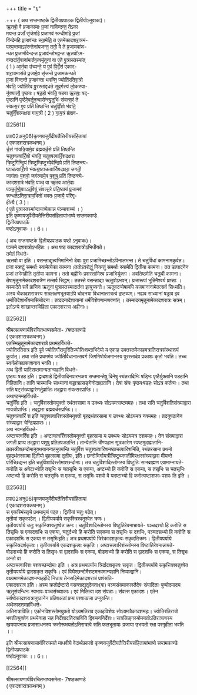 +++
title = "६"

+++
( अथ सप्तमाष्टके द्वितीयप्रपाठक द्वितीयोऽनुवाकः)।  
ऋ॒तवो॒ वै प्रजाका॑माः प्र॒जां नाविन्दन्त॒ ते॑ऽका  
मयन्त प्रजाँ सृ॑जेमहि प्रजामव॑ रून्धीमहि प्र॒जां  
वि॑न्देमहि प्र॒जाव॑न्तः स्या॒मेति॒ त ए॒तमेंकादशरा॒त्रम॑-  
पश्य॒न्तमाऽह॑रन्तेना॑यजन्त॒ ततो॒ वै ते प्र॒जामवा॑रू-  
न्धत प्र॒जाम॑विन्दन्त प्र॒जाव॑न्तोभव॒न्त ऋ॒तवो॑ऽम-  
वन्तदा॑र्त॒वाना॑मार्तव॒त्वमृ॑तूनां वा ए॒ते पु॒त्रास्तस्मा॑त्  
( 1 ) आ॒र्त॒वा उ॑च्यन्ते॒ य ए॒वं वि॒द्वँस॑ एकाद-  
शरा॒त्रमास॑ते प्र॒जामे॒व सृ॑जन्ते प्र॒जामकन्धते  
प्र॒जां वि॑न्दन्ते प्र॒जाव॑न्ता भवन्ति॒ ज्योति॑रतिरा॒त्रो  
भ॑वति॒ ज्योति॑रेव पु॒रस्ता॑द्दधते सुव॒र्गस्य॑ लो॒कस्या-  
नु॑क्यात्यै॒ पृष्ठयः। षड॒हो भ॑वति॒ षडवा ऋ॒तवः॒ षट्-  
पृष्ठानि॑ पृष्ठैरे॒वर्तून॒न्वारो॑न्त्यु॒तुभिः॑ संवत्स॒रं ते  
संवत्स॒रं ए॒व प्रति॑ तिष्ठन्ति चतुर्विँ॒शो भ॑वति॒  
चतुर्विँ॒शत्यक्षरा गाय॒त्री ( 2 ) गा॒य॒त्रं ब्र॑ह्मव-

[[2561]]

प्रपा02अनु06)कृष्णयजुर्वेदीयतैत्तिरीयसंहितायां  
( एकादशरात्रकथनम् )  
र्च॒सं गा॑यत्रि॒यामे॒व ब्र॑ह्मवर्च॒से प्रति॑ तिष्ठन्ति  
चतुश्वत्वारिँ॒शो भ॑वति॒ चतुश्वत्वारिँ॒शदक्षरा  
त्रि॒ष्टुगि॑न्द्रि॒यं त्रिष्टुप्त्रि॒ष्टुभ्ये॒वेन्द्रिये प्रति॑ तिष्ठन्त्य-  
ष्टाचत्वारिँ॒शो भ॑वत्य॒ष्टाचत्वारिँशदक्षरा॒ जगती॒  
जाग॑ताः प॒शवो॒ जग॑त्यामे॒व प॒शुषु प्रति॑ तिष्ठन्त्ये-  
कादशरा॒त्रे भ॑वति॒ पञ्च॒ वा ऋ॒तव आर्त॒वाः  
पञ्च॒र्तुष्वे॒वाऽऽर्त॒वेषु॑ संवत्स॒रे प्र॑ति॒ष्ठाय॑ प्र॒जामव॑  
रून्धतेऽतिरा॒त्राव॒भितो॑ भवतः प्र॒जायै॒ परि॑गृ-  
हीत्यै ( 3 )।  
( ए॒ते पु॒त्रास्तस्मा॑न्दायत्र्येकान्न प॑ञ्चाशच्च॑ । )  
इति कृष्णयजुर्वेदीयतैत्तिरीयसंहितायांभाष्ये सप्तमकाण्डे  
द्वितीयप्रपाठके  
षष्ठोऽनुवाकः ।। 6।।

( अथ सप्तमाष्टके द्वितीयप्रपाठक षष्ठो ऽनुवाकः)।  
पञ्चमे दशरात्रोऽभहितः । अथ षष्ठ कादशरात्रोऽभिधीयते।  
तमेतं विधत्ते-  
ऋतवो वा इति । वसन्ताद्यृत्वभिमानिनो देवाः पुरा प्रजामिच्छन्तोऽपिनालभन्त। ते चतुर्विधां कामनामकुर्वत। प्रजां स्त्रष्टुं समर्थाः स्यामेत्येका कामना।ततोऽवरोद्धुं नियन्तुं समर्थाः स्यामेति द्वितीया कामना। तत उत्पादनेन प्रजां लभेमहीति तृतीया कामना। ततो बह्नीभिः प्रशस्तामिश्व प्रजाभियुंक्ता। अवतिष्ठमेति चतुर्थी कामना। तेषामृतूनामेकादशरात्रेण तत्सर्व सिद्धम्। ततस्ते वसन्ताद्या ऋतुवोऽभवन्। प्रजारूपां भूतिमैश्वर्य प्राप्ताः । यस्मादेते सर्वे प्राणिन ऋतूनां पुत्रास्तस्मादार्तवा इत्युच्यन्ते। ऋतुवदन्येषामपि यजमानानामेतत्सर्व सिध्यति। अस्य चैकादशरात्रस्य सत्रलक्षणभूतयाऽपि चोदनया विधानात्सत्रत्वं द्रष्टव्यम्। नह्यव साध्यानां षड्राव इव धर्मातिदेशार्थेयमासिचोदना। तव्ददनादेशायानां धर्मविशेषणामश्रवणांत् । तस्मादयमृतूनामेकादशरात्रः सत्रम्। इतोऽन्ये शाखान्तरविहिता एकादशरात्रा अहीनाः।

[[2562]]

श्रीमत्सायणार्यविरचितभाष्यसमेता- 7षष्ठकाणडे  
( एकदशारात्रकथनम् )  
एतस्मिन्नृतूनामेकादशरात्रे प्रथमहर्विधत्ते-  
ज्योतिरतिरात्र इति पूर्व ज्योतिर्गौरायुरितिज्योतिःशब्दाभिदेयो य एकाह उक्तस्तमेकाहमत्रातिरात्रसंस्थारूपं कुर्यात्। तथा सति प्रथममेव ज्योतिर्विधानात्सवर्ग जिगमिषोर्यजमानस्य पुरस्तादेव प्रकाशः कृतो भवति। तच्च स्वर्गलोकप्रकाशनाय भवति।।  
अथ द्विती यादिसप्तमान्यतान्यहानि विधत्ते-  
पृष्ठयः षडह इति। द्वादशाहे द्वितीयादिनपारभअय सप्तमान्तेषु दिनेषु रथंतरादिभिः षड्भिः पृष्ठैर्युक्तानि षडहानि विहितानि। तानि चास्माभिः साध्यानां षड्रात्रप्रसङ्गेनोदाह्यतानि। तेषा संघः पृष्ठयःषडहः सोऽत्र कर्तव्यः। तथा सति षट्संख्याद्वारेणर्तुप्राप्तिः तद्द्वारा संवत्सरप्राप्तिः।।  
अथाष्टममहर्विधत्ते-  
चतुर्विँश इति । चतुर्विशस्तोमयुक्तो रथंतरसामा य उक्थ्यः सोऽयमत्राष्टममहः। तथा सति चतुर्विशतिसंख्याद्वारा गायत्रीप्राप्तिः। तद्द्वारा ब्रह्मवर्चसप्रप्तिः।।  
चतुश्वत्वारिँ श इति चतुश्वत्वारिशस्तोमयुक्तो बृहद्रथंतरसामा य उक्थ्यः सोऽयमत्र नवममहः। तदनुषठानेन संख्याद्वार चेन्द्रियप्राप्तः।।  
अथ नवमहर्विधत्ते-  
अष्टाचत्वरिँश इति । अष्टाचत्वरिँशस्तोमयुक्तो बृहत्सामा य उक्थयः सोऽयमत्र दशममहः। तेन संख्याद्वारा जगती प्राप्य तद्द्वारा पशुषु प्रतितषअठन्ति। तान्येतानि त्रीण्यहान सूत्रकारेण स्पष्टमुदाह्यतानि- ततस्त्रीश्छन्दोमानुक्थयानन्वहमुपयन्ति चतुर्विश चतुश्वत्वारिशमष्ठाचत्वारिशमिति, रथंतरसामा प्रथमो बृहद्रथंतरसामा द्वितीयो बृहत्सामा तृतीयः, इति। छन्दोभिर्गायत्रीत्रिष्टुब्जगतीमिरक्षरसंख्याद्वारा मीयन्ते परिच्छिद्यन्त इति चतुर्विशादिस्तोमाश्छन्दोमाः। तत्र चतुर्विशादिस्तोमस्य विष्टुतिः सामब्राह्मण एवामाम्नायते- करोति स अषेटाभ्योहि तसृभिः स चतसृभिः स एकया, अष्टभ्यो हि करोति स एकया, स तसृभिः स चतसृभिः अष्टभ्यो हि करोति स चतसृभिः स एकया, स तसृभिः पशवो वै यदष्टाभ्यो हि करोत्यष्टाशफाः पशवः ति इति ।

[[2563]]

प्रपा02अनु06)कृष्णयजुर्वेदीयतैत्तिरीयसंहितायां  
( एकादशरात्रकथनम् )  
स एकस्मिंस्तृचे प्रथमामृचं पठ्त। द्वितीयां चतुः पठेत्।  
तृतीयां सकृत्पठेत् । द्वितीयपर्याये सकृस्त्रिश्वतुश्वेत क्रमः।  
तृतीयपर्याये चतुः सकृस्त्रिश्वतुश्वेत क्रमः। चतुर्विशादिस्तोमस्य विष्टुतिरेवमाभ्रायते- पञ्चदश्यो हि करोति स तिसृभिः स एकादशभिः स एकया, चतुर्दभ्यो हि करोति सएकया स तसृभिः स दशभिः, पञ्चदसभ्यो हि करोति स एकादशभिः स एकया स तसृभिःइति। अत्र प्रथमपर्याये त्रिरेकादशकृत्वः सकृदतिक्रमः। द्वितीयपर्याये सकृस्त्रिदर्शकृत्वः। तृतीयपर्याये एकदशकृत्वः सकृतिः। अष्टाचत्वारिशंस्तोमस्य विष्टातिरेवमान्नायते- षोडशभ्यो हि करोति स तिसृभः स द्वादशभिः स एकया, षोडशभ्यो हि करोति स द्वादशभिः स एकया, स तिसृभः अन्तो वा  
अष्टाचत्वारिशः पशवच्छन्दोमाः इति । अत्र प्रथमप्रर्याय त्रिर्दादशकृत्वः सकृत। द्वितीयपर्याये सकृस्त्रिश्वतुश्वेत तृतीयपर्याये द्वादशकृत सकृत्रिः। एवं विघैश्छन्दोमैरष्टमनवमान्यहानि निष्पाद्यानि।  
वक्ष्यमाणमेकादशमप्यहर्हदि निधाय तेनसहिमेकादशरात्रं प्रशंसति-  
एकादशरात्र इति। अस्य क्रतोर्द्रष्टारो वसन्ताद्यृतृदेवताः(वा) पञ्चसंख्याकास्तैदेवः संपादिताः पुष्योदमादय ऋतुसंबन्धिनः स्वभावः पञ्चसंख्याकाः। एवं मिलित्वा दश संपन्नाः। संवत्स एकादशः। एतेन सर्वष्वेकादशरात्रानुष्ठानेन प्रतिषअठां प्रप्य पश्वात्प्रजा प्रप्नुवन्ति।  
अथैकादशमहर्विधत्ते-  
अतिरात्राविति। एकोनविशस्तोमयुक्तो योऽयमतिराव एकाहविशेषः सोऽयमत्रैकादशमहः। ज्योतिरतिरात्रो भवतीत्युक्तेन प्रथमेनाहा सह निर्देशादतिरत्राविति द्विवचननिर्देशः। सत्रलिङ्गस्योमयतोऽतिरात्रत्वस्य खययापनाय प्रजासाधनस्य क्रतोरूभयतोऽतिरात्रत्वे सति फलभूतायाः प्रजाया उभयतो रक्षा परगृहीता भवति ।।

इति श्रीमत्सायणाचार्यविरचयते माधवीये वेदार्थप्रकाशे कृष्णयजुर्वेदीयतैत्तिरीयसंहितायांभाष्ये सप्तमकाण्डे  
द्वितीयप्रपाठके  
षष्ठोऽनुवाकः ।। 6।।

[[2564]]

श्रीमत्सायणार्यविरचितभाष्यसमेता- 7षष्ठकाणडे  
( एकदशारात्रकथनम् )
